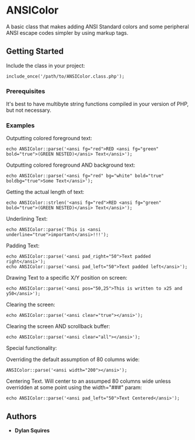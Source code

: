 # ANSIColor

A basic class that makes adding ANSI Standard colors and some peripheral ANSI escape codes simpler by using markup tags.

## Getting Started

Include the class in your project:

```
include_once('/path/to/ANSIColor.class.php');
```

### Prerequisites

It's best to have multibyte string functions compiled in your version of PHP, but not necessary.

### Examples

Outputting colored foreground text:

```
echo ANSIColor::parse('<ansi fg="red">RED <ansi fg="green" bold="true">(GREEN NESTED)</ansi> Text</ansi>');
```

Outputting colored foreground AND background text:

```
echo ANSIColor::parse('<ansi fg="red" bg="white" bold="true" boldbg="true">Some Text</ansi>');
```

Getting the actual length of text:

```
echo ANSIColor::strlen('<ansi fg="red">RED <ansi fg="green" bold="true">(GREEN NESTED)</ansi> Text</ansi>');
```

Underlining Text:

```
echo ANSIColor::parse('This is <ansi underline="true">important</ansi>!!!');
```

Padding Text:

```
echo ANSIColor::parse('<ansi pad_right="50">Text padded right</ansi>');
echo ANSIColor::parse('<ansi pad_left="50">Text padded left</ansi>');
```
Drawing Text to a specific X/Y position on screen:

```
echo ANSIColor::parse('<ansi pos="50,25">This is written to x25 and y50</ansi>');
```

Clearing the screen:

```
echo ANSIColor::parse('<ansi clear="true"></ansi>');
```

Clearing the screen AND scrollback buffer:

```
echo ANSIColor::parse('<ansi clear="all"></ansi>');
```

Special functionality:

Overriding the default assumption of 80 columns wide:

```
ANSIColor::parse('<ansi width="200"></ansi>');
```

Centering Text. Will center to an assumped 80 columns wide unless overridden at some point using the width="###" param:

```
echo ANSIColor::parse('<ansi pad_left="50">Text Centered</ansi>');
```

## Authors

* **Dylan Squires** 


